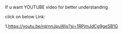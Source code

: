 If u want YOUTUBE video for better understanding 

click on below Link:

1.https://youtu.be/rqrnnJpuWis?si=1RPjmJdCg9geSB1G
